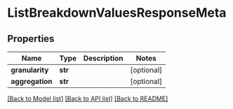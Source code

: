 # ListBreakdownValuesResponseMeta

## Properties
Name | Type | Description | Notes
------------ | ------------- | ------------- | -------------
**granularity** | **str** |  | [optional]
**aggregation** | **str** |  | [optional]

[[Back to Model list]](../README.md#documentation-for-models) [[Back to API list]](../README.md#documentation-for-api-endpoints) [[Back to README]](../README.md)


